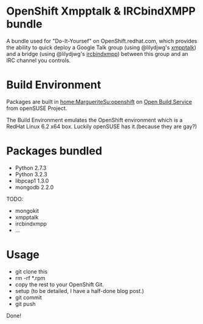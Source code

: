 # OpenShift Xmpptalk & IRCbindXMPP bundle

A bundle used for "Do-It-Yoursef" on OpenShift.redhat.com, which provides the ability to quick deploy a Google Talk group (using @lilydjwg's [xmpptalk](https://github.com/lilydjwg/xmpptalk)) and a bridge (using @lilydjwg's [ircbindxmpp](https://github.com/lilydjwg/ircbindxmpp)) between this group and an IRC channel you controls.

# Build Environment

Packages are built in [home:MargueriteSu:openshift](https://build.opensuse.org/project/show?project=home%3AMargueriteSu%3Aopenshift) on [Open Build Service](http://build.opensuse.org) from openSUSE Project.

The Build Environment emulates the OpenShift environment which is a RedHat Linux 6.2 x64 box. Luckily openSUSE has it.(because they are gay?)

# Packages bundled

* Python 2.7.3
* Python 3.2.3
* libpcap1 1.3.0
* mongodb 2.2.0

TODO:
* mongokit
* xmpptalk
* ircbindxmpp
* ...

# Usage 

* git clone this
* rm -rf *.rpm
* copy the rest to your OpenShift Git.
* setup (to be detailed, I have a half-done blog post.)
* git commit 
* git push

Done!
